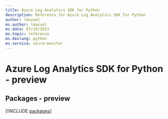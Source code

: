 ```yaml
---
title: Azure Log Analytics SDK for Python
description: Reference for Azure Log Analytics SDK for Python
author: lmazuel
ms.author: lmazuel
ms.data: 07/19/2023
ms.topic: reference
ms.devlang: python
ms.service: azure-monitor
---
```

# Azure Log Analytics SDK for Python - preview
## Packages - preview
[!INCLUDE [packages](log-analytics-index.md)]